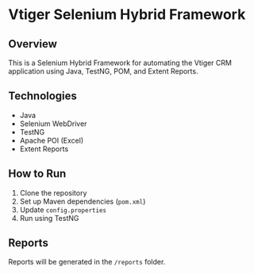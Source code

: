 # Vtiger Selenium Hybrid Framework

## Overview
This is a Selenium Hybrid Framework for automating the Vtiger CRM application using Java, TestNG, POM, and Extent Reports.

## Technologies
- Java
- Selenium WebDriver
- TestNG
- Apache POI (Excel)
- Extent Reports

## How to Run
1. Clone the repository
2. Set up Maven dependencies (`pom.xml`)
3. Update `config.properties`
4. Run using TestNG

## Reports
Reports will be generated in the `/reports` folder.
